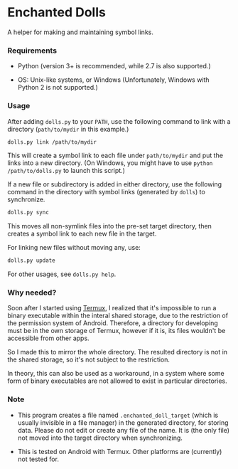 # Enchanted Dolls

A helper for making and maintaining symbol links.

### Requirements

+ Python (version 3+ is recommended, while 2.7 is also supported.)

+ OS: Unix-like systems, or Windows (Unfortunately, Windows with Python 2 is not supported.)

### Usage

After adding `dolls.py` to your `PATH`, use the following command to link with a directory (`path/to/mydir` in this example.)
```sh
dolls.py link /path/to/mydir
```
This will create a symbol link to each file under `path/to/mydir` and put the links into a new directory. (On Windows, you might have to use `python /path/to/dolls.py` to launch this script.)

If a new file or subdirectory is added in either directory, use the following command in the directory with symbol links (generated by `dolls`) to synchronize.
```sh
dolls.py sync
```
This moves all non-symlink files into the pre-set target directory, then creates a symbol link to each new file in the target.

For linking new files without moving any, use:
```sh
dolls.py update
```

For other usages, see `dolls.py help`.

### Why needed?

Soon after I started using [Termux](https://github.com/termux/termux-app), I 
realized that it's impossible to run a binary executable within the interal shared storage, due to the restriction of the permission system of Android. Therefore, a directory for developing must be in the own storage of Termux, however if it is, its files wouldn't be accessible from other apps.

So I made this to mirror the whole directory. The resulted directory is not in the shared storage, so it's not subject to the restriction.

In theory, this can also be used as a workaround, in a system where some form of binary executables are not allowed to exist in particular directories.

### Note

+ This program creates a file named `.enchanted_doll_target` (which is usually invisible in a file manager) in the generated directory, for storing data. Please do not edit or create any file of the name. It is (the only file) not moved into the target directory when synchronizing.

+ This is tested on Android with Termux. Other platforms are (currently) not tested for.
